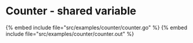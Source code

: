 # Counter - shared variable

{% embed include file="src/examples/counter/counter.go" %}
{% embed include file="src/examples/counter/counter.out" %}


